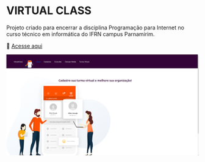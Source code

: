 # VIRTUAL CLASS

Projeto criado para encerrar a disciplina Programação para Internet no curso técnico em informática do IFRN campus Parnamirim.

📎 [Acesse aqui](https://rmarques-s.github.io/Projeto-Angular---Virtual-Class/)

![preview](./src/assets/image.png)


